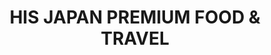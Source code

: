 ---
title: "HIS JAPAN PREMIUM FOOD & TRAVEL"
url: /muenchen/his-japan-premium-food-und-travel/
shop: Lebensmittel
---